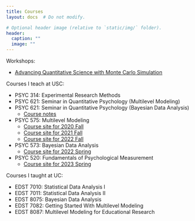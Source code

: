```yaml
---
title: Courses
layout: docs  # Do not modify.

# Optional header image (relative to `static/img/` folder).
header:
  caption: ""
  image: ""
---
```


Workshops:

- [Advancing Quantitative Science with Monte Carlo Simulation](montecarlo/)

Courses I teach at USC:

- PSYC 314: Experimental Research Methods
- PSYC 621: Seminar in Quantitative Psychology (Multilevel Modeling)
- PSYC 621: Seminar in Quantitative Psychology (Bayesian Data Analysis)
    + [Course notes](https://psyc-bayes-notes.netlify.com)
- PSYC 575: Multilevel Modeling
    + [Course site for 2020 Fall](psyc575/)
    + [Course site for 2021 Fall](https://psyc575-2021fall.netlify.app/)
    + [Course site for 2022 Fall](https://psyc575-2022fall.netlify.app/)
- PSYC 573: Bayesian Data Analysis
    + [Course site for 2022 Spring](https://psyc573-2022spring.netlify.app/)
- PSYC 520: Fundamentals of Psychological Measurement
    + [Course site for 2023 Spring](https://marklhc.quarto.pub/psyc520-2023spring/)

Courses I taught at UC:

- EDST 7010: Statistical Data Analysis I
- EDST 7011: Statistical Data Analysis II
- EDST 8075: Bayesian Data Analysis
- EDST 7082: Getting Started With Multilevel Modeling
- EDST 8087: Multilevel Modeling for Educational Research
